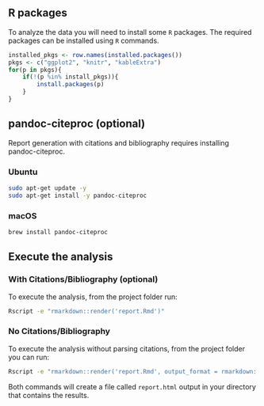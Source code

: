 
## R packages
To analyze the data you will need to install some `R` packages. The required packages can be installed using `R` commands.

``` r
installed_pkgs <- row.names(installed.packages())
pkgs <- c("ggplot2", "knitr", "kableExtra")
for(p in pkgs){
	if(!(p %in% install_pkgs)){
		install.packages(p)
	}
}
```

## pandoc-citeproc (optional)
Report generation with citations and bibliography requires installing pandoc-citeproc.

### Ubuntu
``` bash
sudo apt-get update -y
sudo apt-get install -y pandoc-citeproc
```

### macOS
``` bash
brew install pandoc-citeproc 
```


## Execute the analysis

### With Citations/Bibliography (optional)
To execute the analysis, from the project folder run:
``` bash
Rscript -e "rmarkdown::render('report.Rmd')"
```
### No Citations/Bibliography
To execute the analysis without parsing citations, from the project folder you can run: 
``` bash
Rscript -e "rmarkdown::render('report.Rmd', output_format = rmarkdown::html_document(pandoc_args = NULL), params = list(usebiblio = 0))"
```
Both commands will create a file called `report.html` output in your directory that contains the results.


